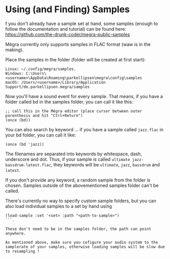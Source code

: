 # Using (and Finding) Samples

f you don't already have a sample set at hand, some samples (enough to follow the documentation and tutorial) can be found here: https://github.com/the-drunk-coder/megra-public-samples

Mégra currently only supports samples in FLAC format (waw is in the making).

Place the samples in the folder (folder will be created at first start):

    Linux: ~/.config/megra/samples.
    Windows: C:\Users\<username>\AppData\Roaming\parkellipsen\megra\config\samples
    macOS: /Users/<username>/Library/Application Support/de.parkellipsen.megra/samples

Now you'll have a sound event for every sample. That means, if you have a folder called bd in the samples folder, you can call it like this:

```
;; call this in the Mégra editor (place cursor between outer parenthesis and hit "Ctrl+Return")
(once (bd))
```

You can also search by keyword ... if you have a sample called `jazz.flac` in your bd folder, you can call it like:

```
(once (bd 'jazz))
```

The filenames are separated into keywords by whitespace, dash, underscore and dot. Thus, if your sample is called `ultimate jazz-bassdrum.latest.flac`, they keywords will be `ultimate`, `jazz`, `bassdrum` and `latest`. 

If you don't provide any keyword, a random sample from the folder is chosen. Samples outside of the abovementioned samples folder can't be called.

There's currently no way to specify custom sample folders, but you can also load individual samples to a set by hand using 
```
(load-sample :set '<set> :path "<path-to-sample>")
```. 

These don't need to be in the samples folder, the path can point anywhere.

As mentioned above, make sure you cofigure your audio system to the samplerate of your samples, otherwise loading samples will be slow due to resampling !
